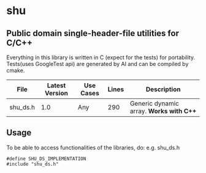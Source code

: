 # shu
## Public domain single-header-file utilities for C/C++
Everything in this library is written in C (expect for the tests) for portability.
Tests(uses GoogleTest api) are generated by AI and can be compiled by cmake.

| File | Latest Version | Use Cases | Lines | Description |
| --- | --- | --- | --- | --- |
| shu_ds.h | 1.0 | Any | 290 | Generic dynamic array. **Works with C++** |

## Usage
To be able to access functionalities of the libraries, do:
e.g. shu_ds.h
```
#define SHU_DS_IMPLEMENTATION
#include "shu_ds.h"
```
